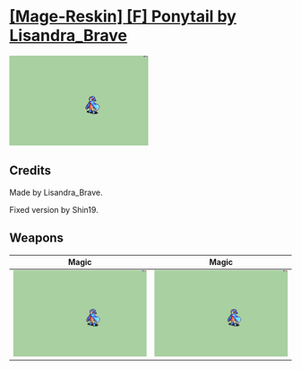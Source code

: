 # [\[Mage-Reskin\] \[F\] Ponytail by Lisandra_Brave](./)

<img src="./6.%20Magic/Magic_000.png" alt="[Mage-Reskin] [F] Ponytail by Lisandra_Brave standing" />

## Credits

Made by Lisandra_Brave.

Fixed version by Shin19.

## Weapons


|Magic |Magic |
|  :---: | :---: |
| <img alt="Magic animation" src="./6.%20Magic/Magic.gif" /> | <img alt="Magic animation" src="./6.%20Magic%20(Fixed)/Magic.gif" /> |
